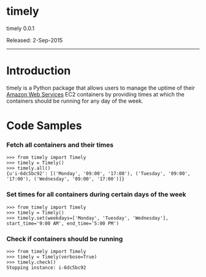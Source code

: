 # timely

timely 0.0.1

Released: 2-Sep-2015

---

# Introduction

timely is a Python package that allows users to manage the uptime of their [Amazon Web Services](https://aws.amazon.com/) EC2 containers by providing times at which the containers should be running for any day of the week.

# Code Samples

### Fetch all containers and their times

    >>> from timely import Timely
    >>> timely = Timely()
    >>> timely.all()
    {u'i-6dc5bc92': [('Monday', '09:00', '17:00'), ('Tuesday', '09:00', '17:00'), ('Wednesday', '09:00', '17:00')]}

### Set times for all containers during certain days of the week

    >>> from timely import Timely
    >>> timely = Timely()
    >>> timely.set(weekdays=['Monday', 'Tuesday', 'Wednesday'], start_time='9:00 AM', end_time='5:00 PM')

### Check if containers should be running

    >>> from timely import Timely
    >>> timely = Timely(verbose=True)
    >>> timely.check()
    Stopping instance: i-6dc5bc92
